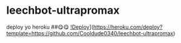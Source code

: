 # leechbot-ultrapromax
deploy yo heroku
##😋😋
[!Deploy](https://www.herokucdn.com/deploy/button.svg)](https://heroku.com/deploy?template=https://github.com/Cooldude0340/leechbot-ultrapromax)
